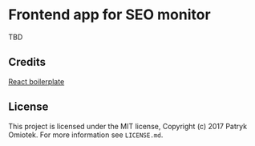 # Frontend app for SEO monitor
TBD

## Credits
[React boilerplate](https://github.com/react-boilerplate/react-boilerplate)

## License

This project is licensed under the MIT license, Copyright (c) 2017 Patryk
Omiotek. For more information see `LICENSE.md`.
